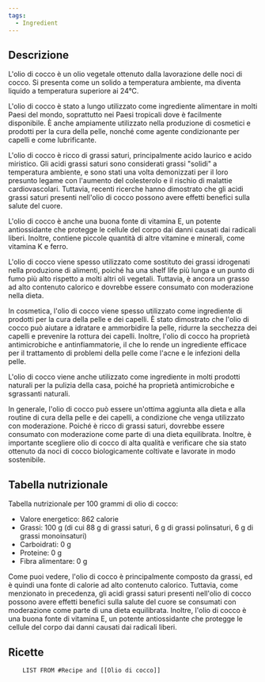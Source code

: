 ```yaml
---
tags:
  - Ingredient
---
```

## Descrizione

L'olio di cocco è un olio vegetale ottenuto dalla lavorazione delle noci di cocco. Si presenta come un solido a temperatura ambiente, ma diventa liquido a temperatura superiore ai 24°C.

L'olio di cocco è stato a lungo utilizzato come ingrediente alimentare in molti Paesi del mondo, soprattutto nei Paesi tropicali dove è facilmente disponibile. È anche ampiamente utilizzato nella produzione di cosmetici e prodotti per la cura della pelle, nonché come agente condizionante per capelli e come lubrificante.

L'olio di cocco è ricco di grassi saturi, principalmente acido laurico e acido miristico. Gli acidi grassi saturi sono considerati grassi "solidi" a temperatura ambiente, e sono stati una volta demonizzati per il loro presunto legame con l'aumento del colesterolo e il rischio di malattie cardiovascolari. Tuttavia, recenti ricerche hanno dimostrato che gli acidi grassi saturi presenti nell'olio di cocco possono avere effetti benefici sulla salute del cuore.

L'olio di cocco è anche una buona fonte di vitamina E, un potente antiossidante che protegge le cellule del corpo dai danni causati dai radicali liberi. Inoltre, contiene piccole quantità di altre vitamine e minerali, come vitamina K e ferro.

L'olio di cocco viene spesso utilizzato come sostituto dei grassi idrogenati nella produzione di alimenti, poiché ha una shelf life più lunga e un punto di fumo più alto rispetto a molti altri oli vegetali. Tuttavia, è ancora un grasso ad alto contenuto calorico e dovrebbe essere consumato con moderazione nella dieta.

In cosmetica, l'olio di cocco viene spesso utilizzato come ingrediente di prodotti per la cura della pelle e dei capelli. È stato dimostrato che l'olio di cocco può aiutare a idratare e ammorbidire la pelle, ridurre la secchezza dei capelli e prevenire la rottura dei capelli. Inoltre, l'olio di cocco ha proprietà antimicrobiche e antinfiammatorie, il che lo rende un ingrediente efficace per il trattamento di problemi della pelle come l'acne e le infezioni della pelle.

L'olio di cocco viene anche utilizzato come ingrediente in molti prodotti naturali per la pulizia della casa, poiché ha proprietà antimicrobiche e sgrassanti naturali.

In generale, l'olio di cocco può essere un'ottima aggiunta alla dieta e alla routine di cura della pelle e dei capelli, a condizione che venga utilizzato con moderazione. Poiché è ricco di grassi saturi, dovrebbe essere consumato con moderazione come parte di una dieta equilibrata. Inoltre, è importante scegliere olio di cocco di alta qualità e verificare che sia stato ottenuto da noci di cocco biologicamente coltivate e lavorate in modo sostenibile.

## Tabella nutrizionale

Tabella nutrizionale per 100 grammi di olio di cocco:

- Valore energetico: 862 calorie
- Grassi: 100 g (di cui 88 g di grassi saturi, 6 g di grassi polinsaturi, 6 g di grassi monoinsaturi)
- Carboidrati: 0 g
- Proteine: 0 g
- Fibra alimentare: 0 g

Come puoi vedere, l'olio di cocco è principalmente composto da grassi, ed è quindi una fonte di calorie ad alto contenuto calorico. Tuttavia, come menzionato in precedenza, gli acidi grassi saturi presenti nell'olio di cocco possono avere effetti benefici sulla salute del cuore se consumati con moderazione come parte di una dieta equilibrata. Inoltre, l'olio di cocco è una buona fonte di vitamina E, un potente antiossidante che protegge le cellule del corpo dai danni causati dai radicali liberi.

## Ricette
```dataview
	LIST FROM #Recipe and [[Olio di cocco]]
```